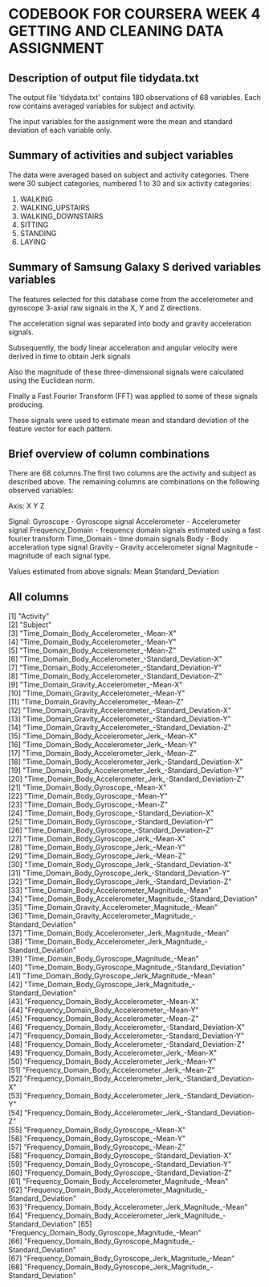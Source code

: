 # CODEBOOK FOR COURSERA WEEK 4 GETTING AND CLEANING DATA ASSIGNMENT
## Description of output file tidydata.txt

The output file 'tidydata.txt' contains 180 observations of 68 variables. Each row contains averaged variables for subject and activity.

The input variables for the assignment were the mean and standard deviation of each variable only.

## Summary of activities and subject variables
The data were averaged based on subject and activity categories. There were 30 subject categories, numbered 1 to 30 and six activity categories:

1. WALKING
2. WALKING_UPSTAIRS
3. WALKING_DOWNSTAIRS
4. SITTING
5. STANDING
6. LAYING

## Summary of Samsung Galaxy S derived variables variables
The features selected for this database come from the accelerometer and gyroscope 3-axial raw signals in the X, Y and Z directions. 

The acceleration signal was separated into body and gravity acceleration signals.

Subsequently, the body linear acceleration and angular velocity were derived in time to obtain Jerk signals 

Also the magnitude of these three-dimensional signals were calculated using the Euclidean norm.

Finally a Fast Fourier Transform (FFT) was applied to some of these signals producing.

These signals were used to estimate mean and standard deviation of the feature vector for each pattern.  

## Brief overview of column combinations
There are 68 columns.The first two columns are the activity and subject as described above. The remaining columns are combinations on the following observed variables:

Axis:
X
Y
Z

Signal:
Gyroscope - Gyroscope signal
Accelerometer - Accelerometer signal
Frequency_Domain - frequency domain signals estimated using a fast fourier transform
Time_Domain - time domain signals
Body - Body acceleration type signal
Gravity - Gravity accelerometer signal
Magnitude - magnitude of each signal type.

Values estimated from above signals:
Mean
Standard_Deviation

## All columns
 [1] "Activity"                                                              
 [2] "Subject"                                                               
 [3] "Time_Domain_Body_Accelerometer_-Mean-X"                                
 [4] "Time_Domain_Body_Accelerometer_-Mean-Y"                                
 [5] "Time_Domain_Body_Accelerometer_-Mean-Z"                                
 [6] "Time_Domain_Body_Accelerometer_-Standard_Deviation-X"                  
 [7] "Time_Domain_Body_Accelerometer_-Standard_Deviation-Y"                  
 [8] "Time_Domain_Body_Accelerometer_-Standard_Deviation-Z"                  
 [9] "Time_Domain_Gravity_Accelerometer_-Mean-X"                             
[10] "Time_Domain_Gravity_Accelerometer_-Mean-Y"                             
[11] "Time_Domain_Gravity_Accelerometer_-Mean-Z"                             
[12] "Time_Domain_Gravity_Accelerometer_-Standard_Deviation-X"               
[13] "Time_Domain_Gravity_Accelerometer_-Standard_Deviation-Y"               
[14] "Time_Domain_Gravity_Accelerometer_-Standard_Deviation-Z"               
[15] "Time_Domain_Body_Accelerometer_Jerk_-Mean-X"                           
[16] "Time_Domain_Body_Accelerometer_Jerk_-Mean-Y"                           
[17] "Time_Domain_Body_Accelerometer_Jerk_-Mean-Z"                           
[18] "Time_Domain_Body_Accelerometer_Jerk_-Standard_Deviation-X"             
[19] "Time_Domain_Body_Accelerometer_Jerk_-Standard_Deviation-Y"             
[20] "Time_Domain_Body_Accelerometer_Jerk_-Standard_Deviation-Z"             
[21] "Time_Domain_Body_Gyroscope_-Mean-X"                                    
[22] "Time_Domain_Body_Gyroscope_-Mean-Y"                                    
[23] "Time_Domain_Body_Gyroscope_-Mean-Z"                                    
[24] "Time_Domain_Body_Gyroscope_-Standard_Deviation-X"                      
[25] "Time_Domain_Body_Gyroscope_-Standard_Deviation-Y"                      
[26] "Time_Domain_Body_Gyroscope_-Standard_Deviation-Z"                      
[27] "Time_Domain_Body_Gyroscope_Jerk_-Mean-X"                               
[28] "Time_Domain_Body_Gyroscope_Jerk_-Mean-Y"                               
[29] "Time_Domain_Body_Gyroscope_Jerk_-Mean-Z"                               
[30] "Time_Domain_Body_Gyroscope_Jerk_-Standard_Deviation-X"                 
[31] "Time_Domain_Body_Gyroscope_Jerk_-Standard_Deviation-Y"                 
[32] "Time_Domain_Body_Gyroscope_Jerk_-Standard_Deviation-Z"                 
[33] "Time_Domain_Body_Accelerometer_Magnitude_-Mean"                        
[34] "Time_Domain_Body_Accelerometer_Magnitude_-Standard_Deviation"          
[35] "Time_Domain_Gravity_Accelerometer_Magnitude_-Mean"                     
[36] "Time_Domain_Gravity_Accelerometer_Magnitude_-Standard_Deviation"       
[37] "Time_Domain_Body_Accelerometer_Jerk_Magnitude_-Mean"                   
[38] "Time_Domain_Body_Accelerometer_Jerk_Magnitude_-Standard_Deviation"     
[39] "Time_Domain_Body_Gyroscope_Magnitude_-Mean"                            
[40] "Time_Domain_Body_Gyroscope_Magnitude_-Standard_Deviation"              
[41] "Time_Domain_Body_Gyroscope_Jerk_Magnitude_-Mean"                       
[42] "Time_Domain_Body_Gyroscope_Jerk_Magnitude_-Standard_Deviation"         
[43] "Frequency_Domain_Body_Accelerometer_-Mean-X"                           
[44] "Frequency_Domain_Body_Accelerometer_-Mean-Y"                           
[45] "Frequency_Domain_Body_Accelerometer_-Mean-Z"                           
[46] "Frequency_Domain_Body_Accelerometer_-Standard_Deviation-X"             
[47] "Frequency_Domain_Body_Accelerometer_-Standard_Deviation-Y"             
[48] "Frequency_Domain_Body_Accelerometer_-Standard_Deviation-Z"             
[49] "Frequency_Domain_Body_Accelerometer_Jerk_-Mean-X"                      
[50] "Frequency_Domain_Body_Accelerometer_Jerk_-Mean-Y"                      
[51] "Frequency_Domain_Body_Accelerometer_Jerk_-Mean-Z"                      
[52] "Frequency_Domain_Body_Accelerometer_Jerk_-Standard_Deviation-X"        
[53] "Frequency_Domain_Body_Accelerometer_Jerk_-Standard_Deviation-Y"        
[54] "Frequency_Domain_Body_Accelerometer_Jerk_-Standard_Deviation-Z"        
[55] "Frequency_Domain_Body_Gyroscope_-Mean-X"                               
[56] "Frequency_Domain_Body_Gyroscope_-Mean-Y"                               
[57] "Frequency_Domain_Body_Gyroscope_-Mean-Z"                               
[58] "Frequency_Domain_Body_Gyroscope_-Standard_Deviation-X"                 
[59] "Frequency_Domain_Body_Gyroscope_-Standard_Deviation-Y"                 
[60] "Frequency_Domain_Body_Gyroscope_-Standard_Deviation-Z"                 
[61] "Frequency_Domain_Body_Accelerometer_Magnitude_-Mean"                   
[62] "Frequency_Domain_Body_Accelerometer_Magnitude_-Standard_Deviation"     
[63] "Frequency_Domain_Body_Accelerometer_Jerk_Magnitude_-Mean"              
[64] "Frequency_Domain_Body_Accelerometer_Jerk_Magnitude_-Standard_Deviation"
[65] "Frequency_Domain_Body_Gyroscope_Magnitude_-Mean"                       
[66] "Frequency_Domain_Body_Gyroscope_Magnitude_-Standard_Deviation"         
[67] "Frequency_Domain_Body_Gyroscope_Jerk_Magnitude_-Mean"                  
[68] "Frequency_Domain_Body_Gyroscope_Jerk_Magnitude_-Standard_Deviation"
